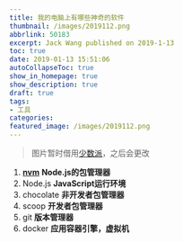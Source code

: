 ```yaml
---
title: 我的电脑上有哪些神奇的软件
thumbnail: /images/2019112.png
abbrlink: 50183
excerpt: Jack Wang published on 2019-1-13
toc: true
date: 2019-01-13 15:51:06
autoCollapseToc: true
show_in_homepage: true
show_description: true
draft: true
tags:
- 工具
categories:
featured_image: /images/2019112.png
---
```

> 图片暂时借用[少数派](https://sspai.com/post/52308)，之后会更改 

<!-- more -->

1. [**nvm**](https://www.jianshu.com/p/d0e0935b150a) __Node.js的包管理器__
2. Node.js **JavaScript运行环境**
3. chocolate __非开发者包管理器__
4. scoop __开发者包管理器__
5. git **版本管理器**
6. docker **应用容器引擎，虚拟机**

